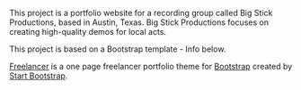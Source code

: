This project is a portfolio website for a recording group called Big Stick Productions, based in Austin, Texas. Big Stick Productions focuses on creating high-quality demos for local acts. 

This project is based on a Bootstrap template - Info below.

[Freelancer](http://startbootstrap.com/template-overviews/freelancer/) is a one page freelancer portfolio theme for [Bootstrap](http://getbootstrap.com/) created by [Start Bootstrap](http://startbootstrap.com/).
